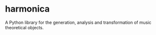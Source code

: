 # harmonica
A Python library for the generation, analysis and transformation of music theoretical objects.
